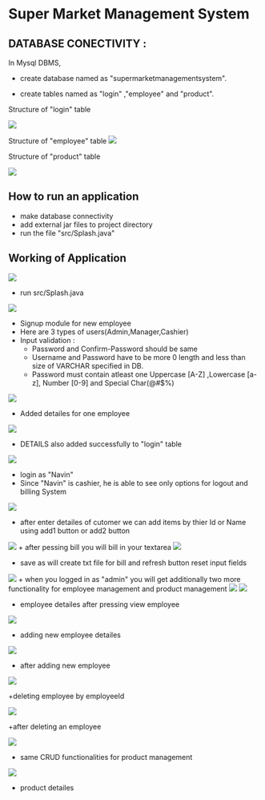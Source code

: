 
# Super Market Management System



## DATABASE CONECTIVITY :


In Mysql DBMS, 
- create database named as "supermarketmanagementsystem".
+ create tables named as "login" ,"employee" and "product".



Structure of "login" table

<img src="screenshots/s2.png" >


Structure of "employee" table
<img src="screenshots/s1.png" >


Structure of "product" table

<img src="screenshots/s3.png" >

## How to run an application

+ make database connectivity
+ add external jar files to project directory
+ run the file "src/Splash.java"
## Working of Application


<img src="screenshots/s4.png" >

+ run src/Splash.java


<img src="screenshots/s5.png" >

+ Signup module for new employee
+ Here are 3 types of users(Admin,Manager,Cashier)
+ Input validation :
    + Password and Confirm-Password should be same
    + Username and Password have to be more 0 length and less than size of VARCHAR specified in DB.
    + Password must contain atleast one Uppercase [A-Z] ,Lowercase [a-z], Number [0-9] and Special Char(@#$%) 

<img src="screenshots/s6.png" >

+ Added detailes for one employee


<img src="screenshots/s7.png" >

+ DETAILS also added successfully to "login" table


<img src="screenshots/s8.png" >

+ login as "Navin"
+ Since "Navin" is cashier, he is able to see only options for logout and billing System

<img src="screenshots/s9.png" >

+ after enter detailes of cutomer we can add items by thier Id or Name using add1 button or add2 button 

<img src="screenshots/s10.png" >
+ after pessing bill you will bill in your textarea
<img src="screenshots/s12.png" >

+ save as will create txt file for bill and refresh button reset input fields



<img src="screenshots/s13.png" >
+ when you logged in as "admin" you will get additionally two more functionality for employee management and product management



<img src="screenshots/s14.png" >


<img src="screenshots/s15.png" >

+ employee detailes after pressing view employee

<img src="screenshots/s16.png" >

+ adding new employee detailes

<img src="screenshots/s17.png" >

+ after adding new employee 

<img src="screenshots/s18.png" >

+deleting employee by employeeId 

<img src="screenshots/s19.png" >

+after deleting an employee

<img src="screenshots/s20.png" >

+ same CRUD functionalities for product management

<img src="screenshots/s21.png" >

+ product detailes

